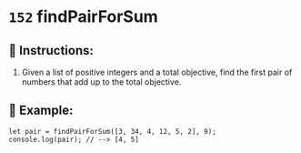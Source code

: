 # `152` findPairForSum

## 📝 Instructions:

1. Given a list of positive integers and a total objective, find the first pair of numbers that add up to the total objective.

## 📎 Example:
 
```Js
let pair = findPairForSum([3, 34, 4, 12, 5, 2], 9);
console.log(pair); // --> [4, 5]
```
